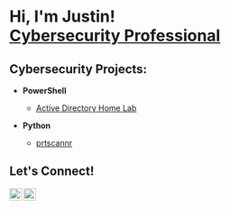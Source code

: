 <h1>Hi, I'm Justin! <br/><a href="https://www.linkedin.com/in/justin-thompson88/">Cybersecurity Professional</a>

<h2>Cybersecurity Projects:</h2>


- <b>PowerShell</b>
  - [Active Directory Home Lab](https://github.com/thomjs1)

- <b>Python</b>
  - [prtscannr](https://github.com/thomjs1)


<h2> Let's Connect!</h2>


[<img align="left" alt="JustinThompson | Twitter" width="22px" src="https://cdn.jsdelivr.net/npm/simple-icons@v3/icons/twitter.svg" />][twitter]
[<img align="left" alt="JustinThompson | LinkedIn" width="22px" src="https://cdn.jsdelivr.net/npm/simple-icons@v3/icons/linkedin.svg" />][linkedin]


[twitter]: https://twitter.com/thomjs1
[linkedin]: https://www.linkedin.com/in/justin-thompson88/

